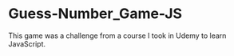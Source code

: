 # Guess-Number_Game-JS
This game was a challenge from a course I took in Udemy to learn JavaScript. 
